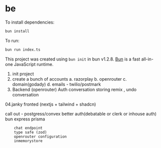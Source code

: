 # be

To install dependencies:

```bash
bun install
```

To run:

```bash
bun run index.ts
```

This project was created using `bun init` in bun v1.2.8. [Bun](https://bun.sh) is a fast all-in-one JavaScript runtime.


01. init project
02. create a bunch of accounts
    a. razorplay
    b. openrouter
    c. domain(godady)
    d. emails - twilio/postmark
03. Backend (openrouter)
    Auth
    conversation storing
    remix , undo conversation

04.janky fronted (nextjs + tailwind + shadcn)

call out - postgress/convex
        better auth(debatable or clerk or inhouse auth)
        bun express
        prisma


        chat endpoint
        type safe (zod)
        openrouter configuration
        inmemorystore

